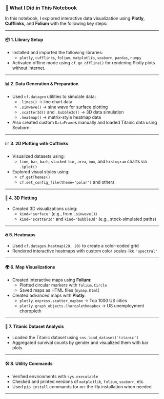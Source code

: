 ### 📘 What I Did in This Notebook

In this notebook, I explored interactive data visualization using **Plotly**, **Cufflinks**, and **Folium** with the following key steps:

---

#### 📦 1. Library Setup
- Installed and imported the following libraries:
  - `plotly`, `cufflinks`, `folium`, `matplotlib`, `seaborn`, `pandas`, `numpy`
- Activated offline mode using `cf.go_offline()` for rendering Plotly plots without internet.

---

#### 📊 2. Data Generation & Preparation
- Used `cf.datagen` utilities to simulate data:
  - `.lines()` → line chart data
  - `.sinwave()` → sine wave for surface plotting
  - `.scatter3d()` and `.bubble3d()` → 3D data simulation
  - `.heatmap()` → matrix-style heatmap data
- Also created custom `DataFrame`s manually and loaded Titanic data using Seaborn.

---

#### 📈 3. 2D Plotting with Cufflinks
- Visualized datasets using:
  - `line`, `bar`, `barh`, `stacked bar`, `area`, `box`, and `histogram` charts via `.iplot()`
- Explored visual styles using:
  - `cf.getThemes()`
  - `cf.set_config_file(theme='polar')` and others

---

#### 🧊 4. 3D Plotting
- Created 3D visualizations using:
  - `kind='surface'` (e.g., from `.sinwave()`)
  - `kind='scatter3d'` and `kind='bubble3d'` (e.g., stock-simulated paths)

---

#### 🔥 5. Heatmaps
- Used `cf.datagen.heatmap(20, 20)` to create a color-coded grid
- Rendered interactive heatmaps with custom color scales like `'spectral'`

---

#### 🌍 6. Map Visualizations
- Created interactive maps using **Folium**:
  - Plotted circular markers with `folium.Circle`
  - Saved maps as HTML files (`mymap.html`)
- Created advanced maps with **Plotly**:
  - `plotly.express.scatter_mapbox` → Top 1000 US cities
  - `plotly.graph_objects.Choroplethmapbox` → US unemployment choropleth

---

#### 🚢 7. Titanic Dataset Analysis
- Loaded the Titanic dataset using `sns.load_dataset('titanic')`
- Aggregated survival counts by gender and visualized them with bar plots

---

#### 🛠️ 8. Utility Commands
- Verified environments with `sys.executable`
- Checked and printed versions of `matplotlib`, `folium`, `seaborn`, etc.
- Used `pip install` commands for on-the-fly installation when needed

---
